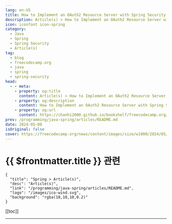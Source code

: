 ```yaml
---
lang: en-US
title: How to Implement an OAuth2 Resource Server with Spring Security
description: Article(s) > How to Implement an OAuth2 Resource Server with Spring Security
icon: iconfont icon-spring
category: 
  - Java
  - Spring
  - Spring Security
  - Article(s)
tag: 
  - blog
  - freecodecamp.org
  - java
  - spring
  - spring-security
head:
  - - meta:
    - property: og:title
      content: Article(s) > How to Implement an OAuth2 Resource Server with Spring Security
    - property: og:description
      content: How to Implement an OAuth2 Resource Server with Spring Security
    - property: og:url
      content: https://chanhi2000.github.io/bookshelf/freecodecamp.org/oauth2-resourceserver-with-spring-security.html
prev: /programming/java-spring/articles/README.md
date: 2024-05-08
isOriginal: false
cover: https://freecodecamp.org/news/content/images/size/w1000/2024/05/article-cover.jpeg
---
```


# {{ $frontmatter.title }} 관련

```component VPCard
{
  "title": "Spring > Article(s)",
  "desc": "Article(s)",
  "link": "/programming/java-spring/articles/README.md",
  "logo": "/images/ico-wind.svg",
  "background": "rgba(10,10,10,0.2)"
}
```

[[toc]]

---

<SiteInfo
  name="How to Implement an OAuth2 Resource Server with Spring Security"
  desc="Hey everyone! Imagine you are building an awesome application, with lots of cool features. Picture a backend server at its core that hosts a majority of the business logic and exposes functionality through APIs. Once you have planned out your APIs, there's one crucial step you need to take care"
  url="https://freecodecamp.org/news/oauth2-resourceserver-with-spring-security/"
  logo="https://cdn.freecodecamp.org/universal/favicons/favicon.ico"
  preview="https://freecodecamp.org/news/content/images/size/w1000/2024/05/article-cover.jpeg"/>

<!-- TODO: 작성 -->

